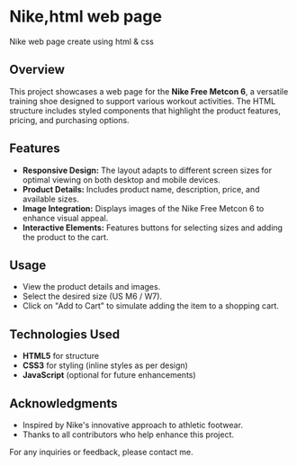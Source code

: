 # Nike,html web page
Nike web page create using html &amp; css

## Overview
This project showcases a web page for the **Nike Free Metcon 6**, a versatile training shoe designed to support various workout activities. The HTML structure includes styled components that highlight the product features, pricing, and purchasing options.

## Features
- **Responsive Design:** The layout adapts to different screen sizes for optimal viewing on both desktop and mobile devices.
- **Product Details:** Includes product name, description, price, and available sizes.
- **Image Integration:** Displays images of the Nike Free Metcon 6 to enhance visual appeal.
- **Interactive Elements:** Features buttons for selecting sizes and adding the product to the cart.

## Usage
- View the product details and images.
- Select the desired size (US M6 / W7).
- Click on "Add to Cart" to simulate adding the item to a shopping cart.

## Technologies Used
- **HTML5** for structure
- **CSS3** for styling (inline styles as per design)
- **JavaScript** (optional for future enhancements)

## Acknowledgments
- Inspired by Nike's innovative approach to athletic footwear.
- Thanks to all contributors who help enhance this project.

For any inquiries or feedback, please contact me.
